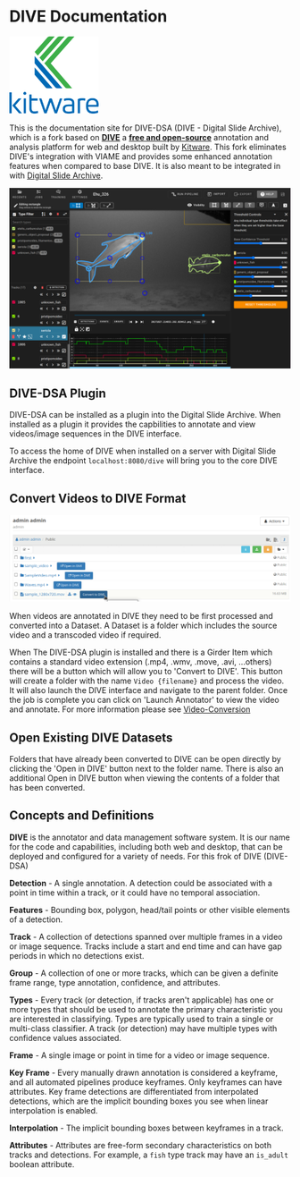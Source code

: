 # DIVE Documentation

<p>
  <img width="160" style="margin-right: 50px;" src="images/General/Kitware-Logo-Stacked.png">
</p>

This is the documentation site for DIVE-DSA (DIVE - Digital Slide Archive), which is a fork based on [**DIVE**](https://github.com/Kitware/dive) a [**free and open-source**](https://www.kitware.com/open-philosophy/) annotation and analysis platform for web and desktop built by [Kitware](https://kitware.com). This fork eliminates DIVE's integration with VIAME and provides some enhanced annotation features when compared to base DIVE.  It is also meant to be integrated in with [Digital Slide Archive](https://digitalslidearchive.github.io/digital_slide_archive/).


![Home](images/Banner.png)

## DIVE-DSA Plugin

DIVE-DSA can be installed as a plugin into the Digital Slide Archive.  When installed as a plugin it provides the capbilities to annotate and view videos/image sequences in the DIVE interface.

To access the home of DIVE when installed on a server with Digital Slide Archive the endpoint `localhost:8080/dive` will bring you to the core DIVE interface.

## Convert Videos to DIVE Format

![Home](images/Plugin/ConvertToDive.png)


When videos are annotated in DIVE they need to be first processed and converted into a Dataset.  A Dataset is a folder which includes the source video and a transcoded video if required.

When The DIVE-DSA plugin is installed and there is a Girder Item which contains a standard video extension (.mp4, .wmv, .move, .avi, ...others) there will be a button which will allow you to 'Convert to DIVE'.
This button will create a folder with the name `Video {filename}` and process the video.  It will also launch the DIVE interface and navigate to the parent folder.  Once the job is complete you can click on 'Launch Annotator' to view the video and annotate.  For more information please see [Video-Conversion](VideoConversion.md)

## Open Existing DIVE Datasets

Folders that have already been converted to DIVE can be open directly by clicking the 'Open in DIVE' button next to the folder name.  There is also an additional Open in DIVE button when viewing the contents of a folder that has been converted.


## Concepts and Definitions

**DIVE** is the annotator and data management software system.  It is our name for the code and capabilities, including both web and desktop, that can be deployed and configured for a variety of needs.  For this frok of DIVE (DIVE-DSA)

**Detection** - A single annotation.  A detection could be associated with a point in time within a track, or it could have no temporal association.

**Features** - Bounding box, polygon, head/tail points or other visible elements of a detection.

**Track** - A collection of detections spanned over multiple frames in a video or image sequence.  Tracks include a start and end time and can have gap periods in which no detections exist.

**Group** - A collection of one or more tracks, which can be given a definite frame range, type annotation, confidence, and attributes.
 
**Types** - Every track (or detection, if tracks aren't applicable) has one or more types that should be used to annotate the primary characteristic you are interested in classifying.  Types are typically used to train a single or multi-class classifier.  A track (or detection) may have multiple types with confidence values associated.

**Frame** - A single image or point in time for a video or image sequence.

**Key Frame** - Every manually drawn annotation is considered a keyframe, and all automated pipelines produce keyframes. Only keyframes can have attributes.  Key frame detections are differentiated from interpolated detections, which are the implicit bounding boxes you see when linear interpolation is enabled.

**Interpolation** - The implicit bounding boxes between keyframes in a track.

**Attributes** - Attributes are free-form secondary characteristics on both tracks and detections. For example, a `fish` type track may have an `is_adult` boolean attribute.


